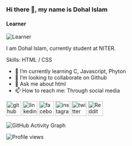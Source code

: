 ### Hi there 👋, my name is Dohal Islam
#### Learner
![Learner](https://media-exp1.licdn.com/dms/image/C4E16AQG7_rCYEg-C8g/profile-displaybackgroundimage-shrink_350_1400/0/1663393557189?e=1674691200&v=beta&t=3js1of0fr4UIro-8vCcp4oaixYBQ4NSftNhZIJaM6LQ)

I am Dohal Islam, currently student at NITER.

Skills:  HTML / CSS

- 🌱 I’m currently learning C, Javascript, Phyton 
- 👯 I’m looking to collaborate on Github 
- 💬 Ask me about html 
- 📫 How to reach me: Through social media 


[<img src='https://cdn.jsdelivr.net/npm/simple-icons@3.0.1/icons/github.svg' alt='github' height='40'>](https://github.com/dohalislam)  [<img src='https://cdn.jsdelivr.net/npm/simple-icons@3.0.1/icons/linkedin.svg' alt='linkedin' height='40'>](https://www.linkedin.com/in/dohal-islam-479682250//)  [<img src='https://cdn.jsdelivr.net/npm/simple-icons@3.0.1/icons/facebook.svg' alt='facebook' height='40'>](https://www.facebook.com/dohal.islam.88)  [<img src='https://cdn.jsdelivr.net/npm/simple-icons@3.0.1/icons/instagram.svg' alt='instagram' height='40'>](https://www.instagram.com/dohalislam88/)  [<img src='https://cdn.jsdelivr.net/npm/simple-icons@3.0.1/icons/twitter.svg' alt='twitter' height='40'>](https://twitter.com/dohal_islam)  [<img src='https://cdn.jsdelivr.net/npm/simple-icons@3.0.1/icons/reddit.svg' alt='Reddit' height='40'>](https://www.reddit.com/user/dohal_islam_88)  

![GitHub Activity Graph](https://activity-graph.herokuapp.com/graph?username=dohalislam)  

![Profile views](https://gpvc.arturio.dev/dohalislam)  
